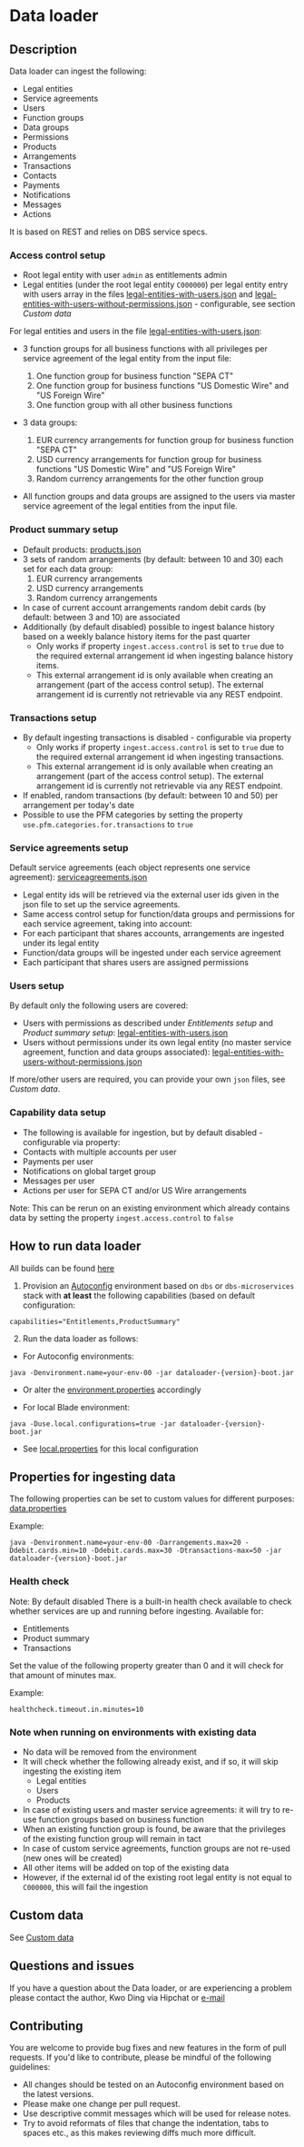 # Data loader

## Description
Data loader can ingest the following:
- Legal entities
- Service agreements
- Users
- Function groups
- Data groups
- Permissions
- Products
- Arrangements
- Transactions
- Contacts
- Payments
- Notifications
- Messages
- Actions

It is based on REST and relies on DBS service specs.

### Access control setup
- Root legal entity with user `admin` as entitlements admin
- Legal entities (under the root legal entity `C000000`) per legal entity entry with users array in the files [legal-entities-with-users.json](src/main/resources/data/legal-entities-with-users.json) and [legal-entities-with-users-without-permissions.json](src/main/resources/data/legal-entities-with-users-without-permissions.json) - configurable, see section *Custom data*

For legal entities and users in the file [legal-entities-with-users.json](src/main/resources/data/legal-entities-with-users.json):
- 3 function groups for all business functions with all privileges per service agreement of the legal entity from the input file:
    1. One function group for business function "SEPA CT"
    2. One function group for business functions "US Domestic Wire" and "US Foreign Wire"
    3. One function group with all other business functions
- 3 data groups:
    1. EUR currency arrangements for function group for business function "SEPA CT"
    2. USD currency arrangements for function group for business functions "US Domestic Wire" and "US Foreign Wire"
    3. Random currency arrangements for the other function group

- All function groups and data groups are assigned to the users via master service agreement of the legal entities from the input file.

### Product summary setup
- Default products: [products.json](src/main/resources/data/products.json)
- 3 sets of random arrangements (by default: between 10 and 30) each set for each data group:
    1. EUR currency arrangements
    2. USD currency arrangements
    3. Random currency arrangements
- In case of current account arrangements random debit cards (by default: between 3 and 10) are associated
- Additionally (by default disabled) possible to ingest balance history based on a weekly balance history items for the past quarter
    - Only works if property `ingest.access.control` is set to `true` due to the required external arrangement id when ingesting balance history items.
    - This external arrangement id is only available when creating an arrangement (part of the access control setup). The external arrangement id is currently not retrievable via any REST endpoint.

### Transactions setup
- By default ingesting transactions is disabled - configurable via property
    - Only works if property `ingest.access.control` is set to `true` due to the required external arrangement id when ingesting transactions.
    - This external arrangement id is only available when creating an arrangement (part of the access control setup). The external arrangement id is currently not retrievable via any REST endpoint.
- If enabled, random transactions (by default: between 10 and 50) per arrangement per today's date
- Possible to use the PFM categories by setting the property `use.pfm.categories.for.transactions` to `true`

### Service agreements setup
Default service agreements (each object represents one service agreement): [serviceagreements.json](src/main/resources/data/serviceagreements.json)
- Legal entity ids will be retrieved via the external user ids given in the json file to set up the service agreements.
- Same access control setup for function/data groups and permissions for each service agreement, taking into account:
- For each participant that shares accounts, arrangements are ingested under its legal entity
- Function/data groups will be ingested under each service agreement
- Each participant that shares users are assigned permissions

### Users setup
By default only the following users are covered:
- Users with permissions as described under *Entitlements setup* and *Product summary setup*: [legal-entities-with-users.json](src/main/resources/data/legal-entities-with-users.json)
- Users without permissions under its own legal entity (no master service agreement, function and data groups associated): [legal-entities-with-users-without-permissions.json](src/main/resources/data/legal-entities-with-users-without-permissions.json)

If more/other users are required, you can provide your own `json` files, see *Custom data*.

### Capability data setup
- The following is available for ingestion, but by default disabled - configurable via property:
- Contacts with multiple accounts per user
- Payments per user
- Notifications on global target group
- Messages per user
- Actions per user for SEPA CT and/or US Wire arrangements

Note: This can be rerun on an existing environment which already contains data by setting the property `ingest.access.control` to `false`

## How to run data loader
All builds can be found [here](https://artifacts.backbase.com/backbase-development-builds/com/backbase/ct/dataloader)

1. Provision an [Autoconfig](https://backbase.atlassian.net/wiki/x/94BtC) environment based on `dbs` or `dbs-microservices` stack with **at least** the following capabilities (based on default configuration:
```
capabilities="Entitlements,ProductSummary"
```
2. Run the data loader as follows:

- For Autoconfig environments:
```
java -Denvironment.name=your-env-00 -jar dataloader-{version}-boot.jar
```
- Or alter the [environment.properties](src/main/resources/environment.properties) accordingly

- For local Blade environment:
```
java -Duse.local.configurations=true -jar dataloader-{version}-boot.jar
```
- See [local.properties](src/main/resources/local.properties) for this local configuration

## Properties for ingesting data
The following properties can be set to custom values for different purposes: [data.properties](src/main/resources/data.properties)

Example:
```
java -Denvironment.name=your-env-00 -Darrangements.max=20 -Ddebit.cards.min=10 -Ddebit.cards.max=30 -Dtransactions-max=50 -jar dataloader-{version}-boot.jar
```

### Health check
Note: By default disabled
There is a built-in health check available to check whether services are up and running before ingesting. Available for:
- Entitlements
- Product summary
- Transactions

Set the value of the following property greater than 0 and it will check for that amount of minutes max.

Example:
```
healthcheck.timeout.in.minutes=10
```

### Note when running on environments with existing data
- No data will be removed from the environment
- It will check whether the following already exist, and if so, it will skip ingesting the existing item
    - Legal entities
    - Users
    - Products
- In case of existing users and master service agreements: it will try to re-use function groups based on business function
- When an existing function group is found, be aware that the privileges of the existing function group will remain in tact
- In case of custom service agreements, function groups are not re-used (new ones will be created)
- All other items will be added on top of the existing data
- However, if the external id of the existing root legal entity is not equal to `C000000`, this will fail the ingestion

## Custom data
See [Custom data](docs/CUSTOM_DATA.md)

## Questions and issues
If you have a question about the Data loader, or are experiencing a problem please contact the author, Kwo Ding via Hipchat or [e-mail](mailto:kwo@backbase.com)

## Contributing
You are welcome to provide bug fixes and new features in the form of pull requests. If you'd like to contribute, please be mindful of the following guidelines:

- All changes should be tested on an Autoconfig environment based on the latest versions.
- Please make one change per pull request.
- Use descriptive commit messages which will be used for release notes.
- Try to avoid reformats of files that change the indentation, tabs to spaces etc., as this makes reviewing diffs much more difficult.
